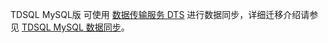 TDSQL MySQL版 可使用 [数据传输服务 DTS](https://cloud.tencent.com/document/product/571/58672) 进行数据同步，详细迁移介绍请参见 [TDSQL MySQL 数据同步](https://cloud.tencent.com/document/product/571/63736)。
